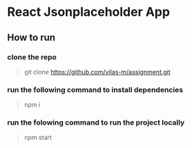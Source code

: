 # React Jsonplaceholder App

## How to run 
### clone the repo

> git clone https://github.com/vilas-m/assignment.git

### run the following command to install dependencies
> npm i

### run the folowing command to run the project locally
> npm start
